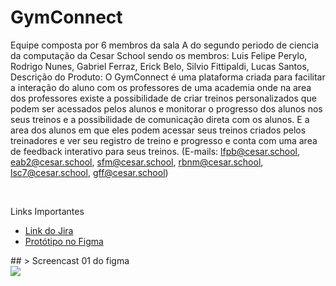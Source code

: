 # GymConnect
Equipe composta por 6 membros da sala A do segundo periodo de ciencia da computação da Cesar School sendo os membros:
Luis Felipe Perylo,
Rodrigo Nunes,
Gabriel Ferraz,
Erick Belo,
Silvio Fittipaldi,
Lucas Santos,
Descrição do Produto:  O GymConnect é uma plataforma criada para facilitar a interação do aluno com os professores de uma academia onde na area dos professores existe a possibilidade de criar treinos personalizados que podem ser acessados pelos alunos e monitorar o progresso dos alunos nos seus treinos e a possibilidade de comunicação direta com os alunos. E a area dos alunos em que eles podem acessar seus treinos criados pelos treinadores e ver seu registro de treino e progresso e conta com uma area de feedback interativo para seus treinos. (E-mails: lfpb@cesar.school, eab2@cesar.school, sfm@cesar.school, rbnm@cesar.school, lsc7@cesar.school, gff@cesar.school) 


<br>
<p>Links Importantes</p>
<ul>  
  </li>
    <li>
    <a  href="https://projetofds.atlassian.net/jira/software/projects/PF/boards/2/backlog?selectedIssue=PF-4"
      >Link do Jira</a
    >
  </li>
  <li>
    <a  href="https://www.figma.com/file/9Ge24LiUdsgQLD4Q5dIkW8/Untitled?type=design&mode=design&t=bEwwO6fFsok5L5SU-0"
      >Protótipo no Figma</a
  </li>

  </li>
</ul> 
## > Screencast 01 do figma <br>
<a href="https://youtu.be/qlVSrfyOJuQ">
  <img src="https://i.ibb.co/1z7T79s/Backlog-1.png" />
</a>

